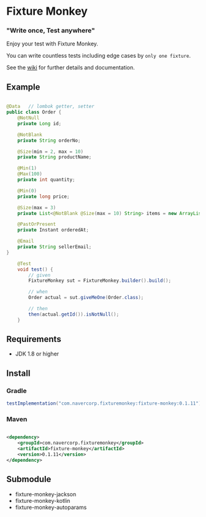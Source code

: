 # Fixture Monkey

### "Write once, Test anywhere"

Enjoy your test with Fixture Monkey.

You can write countless tests including edge cases by `only one fixture`.

See the [wiki](../../wiki) for further details and documentation.

## Example

```java

@Data   // lombok getter, setter
public class Order {
    @NotNull
    private Long id;

    @NotBlank
    private String orderNo;

    @Size(min = 2, max = 10)
    private String productName;

    @Min(1)
    @Max(100)
    private int quantity;

    @Min(0)
    private long price;

    @Size(max = 3)
    private List<@NotBlank @Size(max = 10) String> items = new ArrayList<>();

    @PastOrPresent
    private Instant orderedAt;

    @Email
    private String sellerEmail;
}

    @Test
    void test() {
        // given
        FixtureMonkey sut = FixtureMonkey.builder().build();

        // when
        Order actual = sut.giveMeOne(Order.class);

        // then
        then(actual.getId()).isNotNull();
    }
```

## Requirements

* JDK 1.8 or higher

## Install

### Gradle

```groovy
testImplementation("com.navercorp.fixturemonkey:fixture-monkey:0.1.11")
```

### Maven

```xml

<dependency>
    <groupId>com.navercorp.fixturemonkey</groupId>
    <artifactId>fixture-monkey</artifactId>
    <version>0.1.11</version>
</dependency>
```

## Submodule

* fixture-monkey-jackson
* fixture-monkey-kotlin
* fixture-monkey-autoparams
